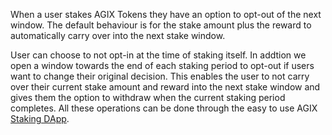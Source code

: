 When a user stakes AGIX Tokens they have an option to opt-out of the next window. The default behaviour is for the stake amount plus the reward to automatically carry over into the next stake window.

User can choose to not opt-in at the time of staking itself. In addtion we open a window towards the end of each staking period to opt-out if users want to change their original decision. This enables the user to not carry over their current stake amount and reward into the next stake window and gives them the option to withdraw when the current staking period completes. All these operations can be done through the easy to use AGIX <a href="https://staking.singularitynet.io" target="_blank">Staking DApp</a>.
